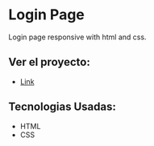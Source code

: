 # Login Page
Login page responsive with html and css.

## Ver el proyecto:
* [Link](https://andresparrago.github.io/login-page/)

## Tecnologias Usadas: 

* HTML
* CSS
